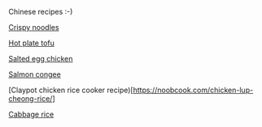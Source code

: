 Chinese recipes :-) 

[Crispy noodles](https://noobcook.com/seafood-crispy-noodles/2/)

[Hot plate tofu](https://themeatmen.sg/hotplate-tofu/)

[Salted egg chicken](https://themeatmen.sg/salted-egg-yolk-chicken/)

[Salmon congee](https://thecookingbunny.blogspot.com/2012/03/salmon-rice-porridge-salmon-congee.html)

[Claypot chicken rice cooker recipe)[https://noobcook.com/chicken-lup-cheong-rice/]

[Cabbage rice](https://noobcook.com/cabbage-rice/2/)
